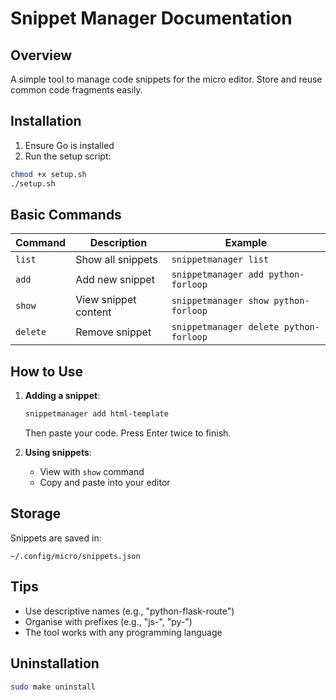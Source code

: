 # Snippet Manager Documentation

## Overview
A simple tool to manage code snippets for the micro editor. Store and reuse common code fragments easily.

## Installation
1. Ensure Go is installed
2. Run the setup script:
```bash
chmod +x setup.sh
./setup.sh
```

## Basic Commands
| Command | Description | Example |
|---------|-------------|---------|
| `list` | Show all snippets | `snippetmanager list` |
| `add` | Add new snippet | `snippetmanager add python-forloop` |
| `show` | View snippet content | `snippetmanager show python-forloop` |
| `delete` | Remove snippet | `snippetmanager delete python-forloop` |

## How to Use
1. **Adding a snippet**:
   ```bash
   snippetmanager add html-template
   ```
   Then paste your code. Press Enter twice to finish.

2. **Using snippets**:
   - View with `show` command
   - Copy and paste into your editor

## Storage
Snippets are saved in:
```
~/.config/micro/snippets.json
```

## Tips
- Use descriptive names (e.g., "python-flask-route")
- Organise with prefixes (e.g., "js-", "py-")
- The tool works with any programming language

## Uninstallation
```bash
sudo make uninstall
```

##
